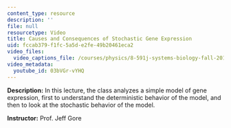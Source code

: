 ```yaml
---
content_type: resource
description: ''
file: null
resourcetype: Video
title: Causes and Consequences of Stochastic Gene Expression
uid: fccab379-f1fc-5a5d-e2fe-49b20461eca2
video_files:
  video_captions_file: /courses/physics/8-591j-systems-biology-fall-2014/lecture-videos/causes-and-consequences-of-stochastic-gene-expression/03bVGr-vYHQ.vtt
video_metadata:
  youtube_id: 03bVGr-vYHQ
---
```


**Description:** In this lecture, the class analyzes a simple model of gene expression, first to understand the deterministic behavior of the model, and then to look at the stochastic behavior of the model.

**Instructor:** Prof. Jeff Gore